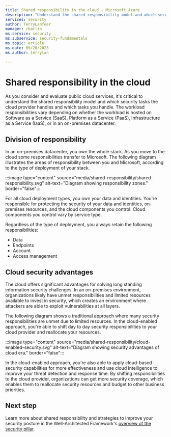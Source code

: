 ```yaml
---
title: Shared responsibility in the cloud - Microsoft Azure
description: "Understand the shared responsibility model and which security tasks are handled by the cloud provider and which tasks are handled by you."
services: security
author: TerryLanfear
manager: rkarlin
ms.service: security
ms.subservice: security-fundamentals
ms.topic: article
ms.date: 09/28/2023
ms.author: terrylan

---
```

# Shared responsibility in the cloud

As you consider and evaluate public cloud services, it's critical to understand the shared responsibility model and which security tasks the cloud provider handles and which tasks you handle. The workload responsibilities vary depending on whether the workload is hosted on Software as a Service (SaaS), Platform as a Service (PaaS), Infrastructure as a Service (IaaS), or in an on-premises datacenter.

## Division of responsibility
In an on-premises datacenter, you own the whole stack. As you move to the cloud some responsibilities transfer to Microsoft. The following diagram illustrates the areas of responsibility between you and Microsoft, according to the type of deployment of your stack.

:::image type="content" source="media/shared-responsibility/shared-responsibility.svg" alt-text="Diagram showing responsibility zones." border="false":::

For all cloud deployment types, you own your data and identities. You're responsible for protecting the security of your data and identities, on-premises resources, and the cloud components you control. Cloud components you control vary by service type.

Regardless of the type of deployment, you always retain the following responsibilities:

- Data
- Endpoints
- Account
- Access management

## Cloud security advantages
The cloud offers significant advantages for solving long standing information security challenges. In an on-premises environment, organizations likely have unmet responsibilities and limited resources available to invest in security, which creates an environment where attackers are able to exploit vulnerabilities at all layers.

The following diagram shows a traditional approach where many security responsibilities are unmet due to limited resources. In the cloud-enabled approach, you're able to shift day to day security responsibilities to your cloud provider and reallocate your resources.

:::image type="content" source="media/shared-responsibility/cloud-enabled-security.svg" alt-text="Diagram showing security advantages of cloud era." border="false":::

In the cloud-enabled approach, you're also able to apply cloud-based security capabilities for more effectiveness and use cloud intelligence to improve your threat detection and response time. By shifting responsibilities to the cloud provider, organizations can get more security coverage, which enables them to reallocate security resources and budget to other business priorities.

## Next step
Learn more about shared responsibility and strategies to improve your security posture in the Well-Architected Framework's [overview of the security pillar](/azure/architecture/framework/security/overview).
